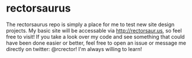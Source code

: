 # rectorsaurus

The rectorsaurus repo is simply a place for me to test new site design projects.
My basic site will be accessable via http://rectorsaur.us, so feel free to visit!
If you take a look over my code and see something that could have been done easier or better,
feel free to open an issue or message me directly on twitter: @rcrector!
I'm always willing to learn!


